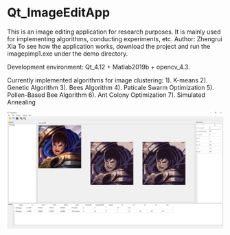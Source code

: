 # Qt_ImageEditApp
This is an image editing application for research purposes. It is mainly used for implementing algorithms, conducting experiments, etc.
Author: Zhengrui Xia
To see how the application works, download the project and run the imagepimp1.exe under the demo directory.

Development environment: Qt_4.12 + Matlab2019b + opencv_4.3.

Currently implemented algorithms for image clustering:
1). K-means
2). Genetic Algorithm
3). Bees Algorithm
4). Paticale Swarm Optimization
5). Pollen-Based Bee Algorithm
6). Ant Colony Optimization
7). Simulated Annealing

![image](https://github.com/lemadmax/Qt_ImageEditApp/blob/main/demo/demoImage.png)
